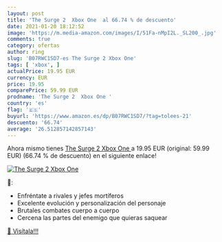 ```yaml
---
layout: post
title: 'The Surge 2  Xbox One  al 66.74 % de descuento'
date: 2021-01-20 18:12:52
image: 'https://m.media-amazon.com/images/I/51Fa-nMpI2L._SL200_.jpg'
comments: true
category: ofertas
author: ring
slug: 'B07RWC1SD7-es The Surge 2 Xbox One'
tags: [ 'xbox', ]
actualPrice: 19.95 EUR
currency: EUR
price: 19.95
comparePrice: 59.99 EUR
prodname: 'The Surge 2  Xbox One '
country: 'es'
flag: '🇪🇸'
buyurl: 'https://www.amazon.es/dp/B07RWC1SD7/?tag=tolees-21'
descuento: '66.74'
average: '26.512857142857143'
---
```


Ahora mismo tienes [The Surge 2  Xbox One ](https://www.amazon.es/dp/B07RWC1SD7/?tag=tolees-21) a 19.95 EUR (original: 59.99 EUR) (66.74 %  de descuento) en el siguiente enlace!

[![The Surge 2  Xbox One ](https://m.media-amazon.com/images/I/51Fa-nMpI2L._SL200_.jpg)](https://www.amazon.es/dp/B07RWC1SD7/?tag=tolees-21)

🔎:

- Enfréntate a rivales y jefes mortíferos
- Excelente evolución y personalización del personaje
- Brutales combates cuerpo a cuerpo
- Cercena las partes del enemigo que quieras saquear

[🛒 Visítala!!!](https://www.amazon.es/dp/B07RWC1SD7/?tag=tolees-21)
